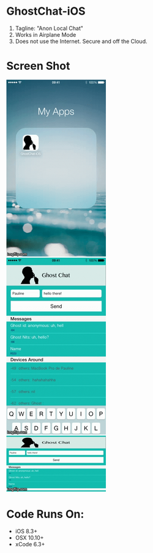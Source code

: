 # GhostChat-iOS
1. Tagline: "Anon Local Chat" 
2. Works in Airplane Mode
3. Does not use the Internet. Secure and off the Cloud.  

# Screen Shot
![ScreenShot](https://github.com/paulinehadad/GhostChat-iOS/blob/master/Screen%20Gif.gif) 
![ScreenShot](https://github.com/paulinehadad/GhostChat-iOS/blob/master/Screen%20Gif%202.gif)
![ScreenShot](https://github.com/paulinehadad/GhostChat-iOS/blob/master/Landscape%20Gif.gif)

# Code Runs On:
+ iOS 8.3+
+ OSX 10.10+
+ xCode 6.3+  
 
